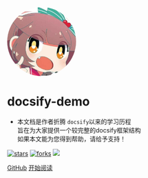 <img width="160px" style="border-radius: 50%" bor src="style/head_portrait.jpg">

# **docsify-demo**

- 本文档是作者折腾 ```docsify```以来的学习历程<br>旨在为大家提供一个较完整的docsify框架结构<br>如果本文能为您得到帮助，请给予支持！

[![stars](https://badgen.net/github/stars/mochazi/docsify-demo?color=4ab8a1)](https://7550547.github.io/docsifydemo/)
[![forks](https://badgen.net/github/forks/mochazi/docsify-demo?color=4ab8a1)](https://7550547.github.io/docsifydemo/)
![](https://img.shields.io/badge/%E6%91%B8%E9%B1%BC-%E7%A8%8B%E5%BA%8F%E5%91%98-green)

[GitHub](https://7550547.github.io/docsifydemo/)
[开始阅读](?id=中文文档)

